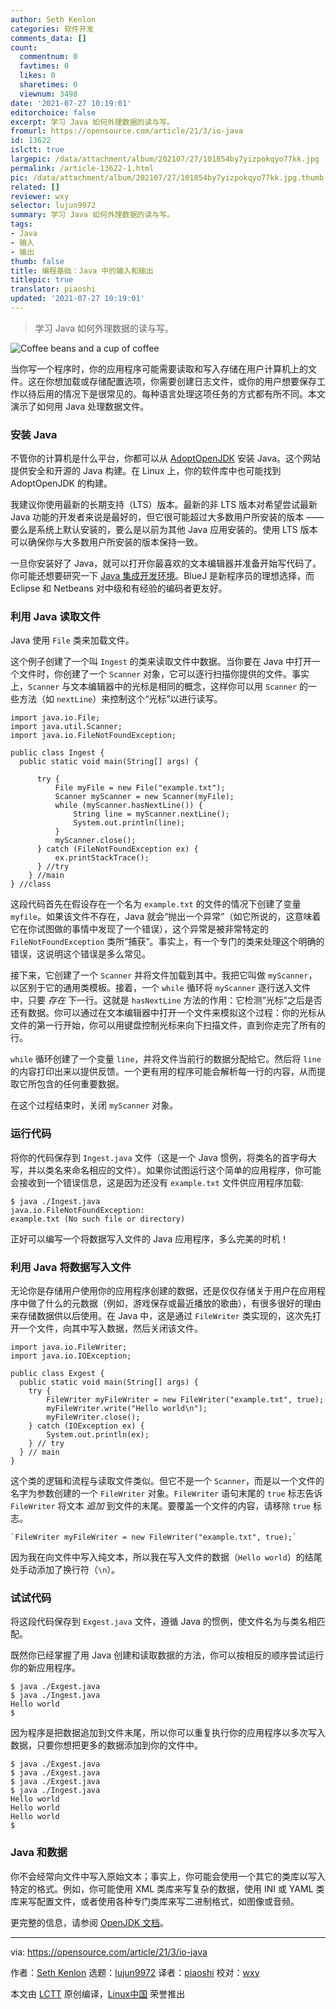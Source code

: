 ```yaml
---
author: Seth Kenlon
categories: 软件开发
comments_data: []
count:
  commentnum: 0
  favtimes: 0
  likes: 0
  sharetimes: 0
  viewnum: 3498
date: '2021-07-27 10:19:01'
editorchoice: false
excerpt: 学习 Java 如何外理数据的读与写。
fromurl: https://opensource.com/article/21/3/io-java
id: 13622
islctt: true
largepic: /data/attachment/album/202107/27/101854by7yizpokqyo77kk.jpg
permalink: /article-13622-1.html
pic: /data/attachment/album/202107/27/101854by7yizpokqyo77kk.jpg.thumb.jpg
related: []
reviewer: wxy
selector: lujun9972
summary: 学习 Java 如何外理数据的读与写。
tags:
- Java
- 输入
- 输出
thumb: false
title: 编程基础：Java 中的输入和输出
titlepic: true
translator: piaoshi
updated: '2021-07-27 10:19:01'
---
```



> 
> 学习 Java 如何外理数据的读与写。
> 
> 
> 


![](/data/attachment/album/202107/27/101854by7yizpokqyo77kk.jpg "Coffee beans and a cup of coffee")


当你写一个程序时，你的应用程序可能需要读取和写入存储在用户计算机上的文件。这在你想加载或存储配置选项，你需要创建日志文件，或你的用户想要保存工作以待后用的情况下是很常见的。每种语言处理这项任务的方式都有所不同。本文演示了如何用 Java 处理数据文件。


### 安装 Java


不管你的计算机是什么平台，你都可以从 [AdoptOpenJDK](https://adoptopenjdk.net) 安装 Java。这个网站提供安全和开源的 Java 构建。在 Linux 上，你的软件库中也可能找到 AdoptOpenJDK 的构建。


我建议你使用最新的长期支持（LTS）版本。最新的非 LTS 版本对希望尝试最新 Java 功能的开发者来说是最好的，但它很可能超过大多数用户所安装的版本 —— 要么是系统上默认安装的，要么是以前为其他 Java 应用安装的。使用 LTS 版本可以确保你与大多数用户所安装的版本保持一致。


一旦你安装好了 Java，就可以打开你最喜欢的文本编辑器并准备开始写代码了。你可能还想要研究一下 [Java 集成开发环境](https://opensource.com/article/20/7/ide-java)。BlueJ 是新程序员的理想选择，而 Eclipse 和 Netbeans 对中级和有经验的编码者更友好。


### 利用 Java 读取文件


Java 使用 `File` 类来加载文件。


这个例子创建了一个叫 `Ingest` 的类来读取文件中数据。当你要在 Java 中打开一个文件时，你创建了一个 `Scanner` 对象，它可以逐行扫描你提供的文件。事实上，`Scanner` 与文本编辑器中的光标是相同的概念，这样你可以用 `Scanner` 的一些方法（如 `nextLine`）来控制这个“光标”以进行读写。



```
import java.io.File;
import java.util.Scanner;
import java.io.FileNotFoundException;

public class Ingest {
  public static void main(String[] args) {
   
      try {
          File myFile = new File("example.txt");
          Scanner myScanner = new Scanner(myFile);
          while (myScanner.hasNextLine()) {
              String line = myScanner.nextLine();
              System.out.println(line);
          }
          myScanner.close();
      } catch (FileNotFoundException ex) {
          ex.printStackTrace();  
      } //try
    } //main
} //class

```

这段代码首先在假设存在一个名为 `example.txt` 的文件的情况下创建了变量 `myfile`。如果该文件不存在，Java 就会“抛出一个异常”（如它所说的，这意味着它在你试图做的事情中发现了一个错误），这个异常是被非常特定的 `FileNotFoundException` 类所“捕获”。事实上，有一个专门的类来处理这个明确的错误，这说明这个错误是多么常见。


接下来，它创建了一个 `Scanner` 并将文件加载到其中。我把它叫做 `myScanner`，以区别于它的通用类模板。接着，一个 `while` 循环将 `myScanner` 逐行送入文件中，只要 *存在* 下一行。这就是 `hasNextLine` 方法的作用：它检测“光标”之后是否还有数据。你可以通过在文本编辑器中打开一个文件来模拟这个过程：你的光标从文件的第一行开始，你可以用键盘控制光标来向下扫描文件，直到你走完了所有的行。


`while` 循环创建了一个变量 `line`，并将文件当前行的数据分配给它。然后将 `line` 的内容打印出来以提供反馈。一个更有用的程序可能会解析每一行的内容，从而提取它所包含的任何重要数据。


在这个过程结束时，关闭 `myScanner` 对象。


### 运行代码


将你的代码保存到 `Ingest.java` 文件（这是一个 Java 惯例，将类名的首字母大写，并以类名来命名相应的文件）。如果你试图运行这个简单的应用程序，你可能会接收到一个错误信息，这是因为还没有 `example.txt` 文件供应用程序加载:



```
$ java ./Ingest.java
java.io.FileNotFoundException:
example.txt (No such file or directory)

```

正好可以编写一个将数据写入文件的 Java 应用程序，多么完美的时机！


### 利用 Java 将数据写入文件


无论你是存储用户使用你的应用程序创建的数据，还是仅仅存储关于用户在应用程序中做了什么的元数据（例如，游戏保存或最近播放的歌曲），有很多很好的理由来存储数据供以后使用。在 Java 中，这是通过 `FileWriter` 类实现的，这次先打开一个文件，向其中写入数据，然后关闭该文件。



```
import java.io.FileWriter;
import java.io.IOException;

public class Exgest {
  public static void main(String[] args) {
    try {
        FileWriter myFileWriter = new FileWriter("example.txt", true);
        myFileWriter.write("Hello world\n");
        myFileWriter.close();
    } catch (IOException ex) {
        System.out.println(ex);
    } // try
  } // main
}

```

这个类的逻辑和流程与读取文件类似。但它不是一个 `Scanner`，而是以一个文件的名字为参数创建的一个 `FileWriter` 对象。`FileWriter` 语句末尾的 `true` 标志告诉 `FileWriter` 将文本 *追加* 到文件的末尾。要覆盖一个文件的内容，请移除 `true` 标志。



```
`FileWriter myFileWriter = new FileWriter("example.txt", true);`

```

因为我在向文件中写入纯文本，所以我在写入文件的数据（`Hello world`）的结尾处手动添加了换行符（`\n`）。


### 试试代码


将这段代码保存到 `Exgest.java` 文件，遵循 Java 的惯例，使文件名为与类名相匹配。


既然你已经掌握了用 Java 创建和读取数据的方法，你可以按相反的顺序尝试运行你的新应用程序。



```
$ java ./Exgest.java
$ java ./Ingest.java
Hello world
$

```

因为程序是把数据追加到文件末尾，所以你可以重复执行你的应用程序以多次写入数据，只要你想把更多的数据添加到你的文件中。



```
$ java ./Exgest.java
$ java ./Exgest.java
$ java ./Exgest.java
$ java ./Ingest.java
Hello world
Hello world
Hello world
$

```

### Java 和数据


你不会经常向文件中写入原始文本；事实上，你可能会使用一个其它的类库以写入特定的格式。例如，你可能使用 XML 类库来写复杂的数据，使用 INI 或 YAML 类库来写配置文件，或者使用各种专门类库来写二进制格式，如图像或音频。


更完整的信息，请参阅 [OpenJDK 文档](https://access.redhat.com/documentation/en-us/openjdk/11/)。




---


via: <https://opensource.com/article/21/3/io-java>


作者：[Seth Kenlon](https://opensource.com/users/seth) 选题：[lujun9972](https://github.com/lujun9972) 译者：[piaoshi](https://github.com/piaoshi) 校对：[wxy](https://github.com/wxy)


本文由 [LCTT](https://github.com/LCTT/TranslateProject) 原创编译，[Linux中国](https://linux.cn/) 荣誉推出